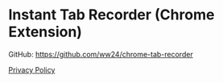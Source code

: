 # Instant Tab Recorder (Chrome Extension)

GitHub: <https://github.com/ww24/chrome-tab-recorder>

[Privacy Policy](./PRIVACY.md)
